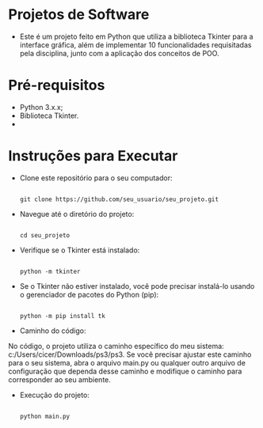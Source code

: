 # Projetos de Software

- Este é um projeto feito em Python que utiliza a biblioteca Tkinter para a interface gráfica, além de implementar 10 funcionalidades requisitadas pela disciplina, junto com a aplicação dos conceitos de POO.

# Pré-requisitos

- Python 3.x.x;
- Biblioteca Tkinter.
- 
# Instruções para Executar

- Clone este repositório para o seu computador:

    ```
    
    git clone https://github.com/seu_usuario/seu_projeto.git
    
    ```

- Navegue até o diretório do projeto:

    ```
    
    cd seu_projeto
    
    ```
    
-  Verifique se o Tkinter está instalado:
  
      ```
    
    python -m tkinter
    
    ```

- Se o Tkinter não estiver instalado, você pode precisar instalá-lo usando o gerenciador de pacotes do Python (pip):

    ```
    
    python -m pip install tk
    
    ```

- Caminho do código:

No código, o projeto utiliza o caminho específico do meu sistema: c:/Users/cicer/Downloads/ps3/ps3. Se você precisar ajustar este caminho para o seu sistema, abra o arquivo main.py ou qualquer outro arquivo de configuração que dependa desse caminho e modifique o caminho para corresponder ao seu ambiente.

- Execução do projeto:

    ```
    
   python main.py
    
    ```


  


